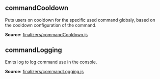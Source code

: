 ## commandCooldown

Puts users on cooldown for the specific used command globaly, based on the cooldown configuration of the command.

**Source:**
[finalizers/commandCooldown.js](https://github.com/dirigeants/klasa/blob/master/src/finalizers/commandCooldown.js)

## commandLogging

Emits log to log command use in the console.

**Source:**
[finalizers/commandLogging.js](https://github.com/dirigeants/klasa/blob/master/src/finalizers/commandLogging.js)
